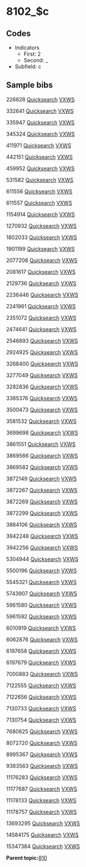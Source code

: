 # 8102\_$c

## Codes

-   Indicators
    -   First: 2
    -   Second: \_
-   Subfield: c

## Sample bibs

226628 [Quicksearch](https://search.library.yale.edu/catalog/226628) [VXWS](http://prodorbis.library.yale.edu:7014/vxws/GetHoldingsService?bibId=226628)

332641 [Quicksearch](https://search.library.yale.edu/catalog/332641) [VXWS](http://prodorbis.library.yale.edu:7014/vxws/GetHoldingsService?bibId=332641)

335947 [Quicksearch](https://search.library.yale.edu/catalog/335947) [VXWS](http://prodorbis.library.yale.edu:7014/vxws/GetHoldingsService?bibId=335947)

345324 [Quicksearch](https://search.library.yale.edu/catalog/345324) [VXWS](http://prodorbis.library.yale.edu:7014/vxws/GetHoldingsService?bibId=345324)

411971 [Quicksearch](https://search.library.yale.edu/catalog/411971) [VXWS](http://prodorbis.library.yale.edu:7014/vxws/GetHoldingsService?bibId=411971)

442151 [Quicksearch](https://search.library.yale.edu/catalog/442151) [VXWS](http://prodorbis.library.yale.edu:7014/vxws/GetHoldingsService?bibId=442151)

459952 [Quicksearch](https://search.library.yale.edu/catalog/459952) [VXWS](http://prodorbis.library.yale.edu:7014/vxws/GetHoldingsService?bibId=459952)

531582 [Quicksearch](https://search.library.yale.edu/catalog/531582) [VXWS](http://prodorbis.library.yale.edu:7014/vxws/GetHoldingsService?bibId=531582)

611556 [Quicksearch](https://search.library.yale.edu/catalog/611556) [VXWS](http://prodorbis.library.yale.edu:7014/vxws/GetHoldingsService?bibId=611556)

611557 [Quicksearch](https://search.library.yale.edu/catalog/611557) [VXWS](http://prodorbis.library.yale.edu:7014/vxws/GetHoldingsService?bibId=611557)

1154914 [Quicksearch](https://search.library.yale.edu/catalog/1154914) [VXWS](http://prodorbis.library.yale.edu:7014/vxws/GetHoldingsService?bibId=1154914)

1270932 [Quicksearch](https://search.library.yale.edu/catalog/1270932) [VXWS](http://prodorbis.library.yale.edu:7014/vxws/GetHoldingsService?bibId=1270932)

1802033 [Quicksearch](https://search.library.yale.edu/catalog/1802033) [VXWS](http://prodorbis.library.yale.edu:7014/vxws/GetHoldingsService?bibId=1802033)

1901199 [Quicksearch](https://search.library.yale.edu/catalog/1901199) [VXWS](http://prodorbis.library.yale.edu:7014/vxws/GetHoldingsService?bibId=1901199)

2077208 [Quicksearch](https://search.library.yale.edu/catalog/2077208) [VXWS](http://prodorbis.library.yale.edu:7014/vxws/GetHoldingsService?bibId=2077208)

2081617 [Quicksearch](https://search.library.yale.edu/catalog/2081617) [VXWS](http://prodorbis.library.yale.edu:7014/vxws/GetHoldingsService?bibId=2081617)

2129736 [Quicksearch](https://search.library.yale.edu/catalog/2129736) [VXWS](http://prodorbis.library.yale.edu:7014/vxws/GetHoldingsService?bibId=2129736)

2236446 [Quicksearch](https://search.library.yale.edu/catalog/2236446) [VXWS](http://prodorbis.library.yale.edu:7014/vxws/GetHoldingsService?bibId=2236446)

2241961 [Quicksearch](https://search.library.yale.edu/catalog/2241961) [VXWS](http://prodorbis.library.yale.edu:7014/vxws/GetHoldingsService?bibId=2241961)

2351072 [Quicksearch](https://search.library.yale.edu/catalog/2351072) [VXWS](http://prodorbis.library.yale.edu:7014/vxws/GetHoldingsService?bibId=2351072)

2474641 [Quicksearch](https://search.library.yale.edu/catalog/2474641) [VXWS](http://prodorbis.library.yale.edu:7014/vxws/GetHoldingsService?bibId=2474641)

2546893 [Quicksearch](https://search.library.yale.edu/catalog/2546893) [VXWS](http://prodorbis.library.yale.edu:7014/vxws/GetHoldingsService?bibId=2546893)

2924925 [Quicksearch](https://search.library.yale.edu/catalog/2924925) [VXWS](http://prodorbis.library.yale.edu:7014/vxws/GetHoldingsService?bibId=2924925)

3268400 [Quicksearch](https://search.library.yale.edu/catalog/3268400) [VXWS](http://prodorbis.library.yale.edu:7014/vxws/GetHoldingsService?bibId=3268400)

3277049 [Quicksearch](https://search.library.yale.edu/catalog/3277049) [VXWS](http://prodorbis.library.yale.edu:7014/vxws/GetHoldingsService?bibId=3277049)

3282836 [Quicksearch](https://search.library.yale.edu/catalog/3282836) [VXWS](http://prodorbis.library.yale.edu:7014/vxws/GetHoldingsService?bibId=3282836)

3385376 [Quicksearch](https://search.library.yale.edu/catalog/3385376) [VXWS](http://prodorbis.library.yale.edu:7014/vxws/GetHoldingsService?bibId=3385376)

3500473 [Quicksearch](https://search.library.yale.edu/catalog/3500473) [VXWS](http://prodorbis.library.yale.edu:7014/vxws/GetHoldingsService?bibId=3500473)

3581532 [Quicksearch](https://search.library.yale.edu/catalog/3581532) [VXWS](http://prodorbis.library.yale.edu:7014/vxws/GetHoldingsService?bibId=3581532)

3699698 [Quicksearch](https://search.library.yale.edu/catalog/3699698) [VXWS](http://prodorbis.library.yale.edu:7014/vxws/GetHoldingsService?bibId=3699698)

3861551 [Quicksearch](https://search.library.yale.edu/catalog/3861551) [VXWS](http://prodorbis.library.yale.edu:7014/vxws/GetHoldingsService?bibId=3861551)

3869566 [Quicksearch](https://search.library.yale.edu/catalog/3869566) [VXWS](http://prodorbis.library.yale.edu:7014/vxws/GetHoldingsService?bibId=3869566)

3869582 [Quicksearch](https://search.library.yale.edu/catalog/3869582) [VXWS](http://prodorbis.library.yale.edu:7014/vxws/GetHoldingsService?bibId=3869582)

3872149 [Quicksearch](https://search.library.yale.edu/catalog/3872149) [VXWS](http://prodorbis.library.yale.edu:7014/vxws/GetHoldingsService?bibId=3872149)

3872267 [Quicksearch](https://search.library.yale.edu/catalog/3872267) [VXWS](http://prodorbis.library.yale.edu:7014/vxws/GetHoldingsService?bibId=3872267)

3872269 [Quicksearch](https://search.library.yale.edu/catalog/3872269) [VXWS](http://prodorbis.library.yale.edu:7014/vxws/GetHoldingsService?bibId=3872269)

3872299 [Quicksearch](https://search.library.yale.edu/catalog/3872299) [VXWS](http://prodorbis.library.yale.edu:7014/vxws/GetHoldingsService?bibId=3872299)

3884106 [Quicksearch](https://search.library.yale.edu/catalog/3884106) [VXWS](http://prodorbis.library.yale.edu:7014/vxws/GetHoldingsService?bibId=3884106)

3942248 [Quicksearch](https://search.library.yale.edu/catalog/3942248) [VXWS](http://prodorbis.library.yale.edu:7014/vxws/GetHoldingsService?bibId=3942248)

3942256 [Quicksearch](https://search.library.yale.edu/catalog/3942256) [VXWS](http://prodorbis.library.yale.edu:7014/vxws/GetHoldingsService?bibId=3942256)

5304944 [Quicksearch](https://search.library.yale.edu/catalog/5304944) [VXWS](http://prodorbis.library.yale.edu:7014/vxws/GetHoldingsService?bibId=5304944)

5500196 [Quicksearch](https://search.library.yale.edu/catalog/5500196) [VXWS](http://prodorbis.library.yale.edu:7014/vxws/GetHoldingsService?bibId=5500196)

5545321 [Quicksearch](https://search.library.yale.edu/catalog/5545321) [VXWS](http://prodorbis.library.yale.edu:7014/vxws/GetHoldingsService?bibId=5545321)

5743907 [Quicksearch](https://search.library.yale.edu/catalog/5743907) [VXWS](http://prodorbis.library.yale.edu:7014/vxws/GetHoldingsService?bibId=5743907)

5961580 [Quicksearch](https://search.library.yale.edu/catalog/5961580) [VXWS](http://prodorbis.library.yale.edu:7014/vxws/GetHoldingsService?bibId=5961580)

5961592 [Quicksearch](https://search.library.yale.edu/catalog/5961592) [VXWS](http://prodorbis.library.yale.edu:7014/vxws/GetHoldingsService?bibId=5961592)

6010919 [Quicksearch](https://search.library.yale.edu/catalog/6010919) [VXWS](http://prodorbis.library.yale.edu:7014/vxws/GetHoldingsService?bibId=6010919)

6062876 [Quicksearch](https://search.library.yale.edu/catalog/6062876) [VXWS](http://prodorbis.library.yale.edu:7014/vxws/GetHoldingsService?bibId=6062876)

6197658 [Quicksearch](https://search.library.yale.edu/catalog/6197658) [VXWS](http://prodorbis.library.yale.edu:7014/vxws/GetHoldingsService?bibId=6197658)

6197679 [Quicksearch](https://search.library.yale.edu/catalog/6197679) [VXWS](http://prodorbis.library.yale.edu:7014/vxws/GetHoldingsService?bibId=6197679)

7000883 [Quicksearch](https://search.library.yale.edu/catalog/7000883) [VXWS](http://prodorbis.library.yale.edu:7014/vxws/GetHoldingsService?bibId=7000883)

7122555 [Quicksearch](https://search.library.yale.edu/catalog/7122555) [VXWS](http://prodorbis.library.yale.edu:7014/vxws/GetHoldingsService?bibId=7122555)

7122656 [Quicksearch](https://search.library.yale.edu/catalog/7122656) [VXWS](http://prodorbis.library.yale.edu:7014/vxws/GetHoldingsService?bibId=7122656)

7130733 [Quicksearch](https://search.library.yale.edu/catalog/7130733) [VXWS](http://prodorbis.library.yale.edu:7014/vxws/GetHoldingsService?bibId=7130733)

7130754 [Quicksearch](https://search.library.yale.edu/catalog/7130754) [VXWS](http://prodorbis.library.yale.edu:7014/vxws/GetHoldingsService?bibId=7130754)

7680625 [Quicksearch](https://search.library.yale.edu/catalog/7680625) [VXWS](http://prodorbis.library.yale.edu:7014/vxws/GetHoldingsService?bibId=7680625)

8072720 [Quicksearch](https://search.library.yale.edu/catalog/8072720) [VXWS](http://prodorbis.library.yale.edu:7014/vxws/GetHoldingsService?bibId=8072720)

8995367 [Quicksearch](https://search.library.yale.edu/catalog/8995367) [VXWS](http://prodorbis.library.yale.edu:7014/vxws/GetHoldingsService?bibId=8995367)

9383563 [Quicksearch](https://search.library.yale.edu/catalog/9383563) [VXWS](http://prodorbis.library.yale.edu:7014/vxws/GetHoldingsService?bibId=9383563)

11176283 [Quicksearch](https://search.library.yale.edu/catalog/11176283) [VXWS](http://prodorbis.library.yale.edu:7014/vxws/GetHoldingsService?bibId=11176283)

11177687 [Quicksearch](https://search.library.yale.edu/catalog/11177687) [VXWS](http://prodorbis.library.yale.edu:7014/vxws/GetHoldingsService?bibId=11177687)

11178133 [Quicksearch](https://search.library.yale.edu/catalog/11178133) [VXWS](http://prodorbis.library.yale.edu:7014/vxws/GetHoldingsService?bibId=11178133)

11178757 [Quicksearch](https://search.library.yale.edu/catalog/11178757) [VXWS](http://prodorbis.library.yale.edu:7014/vxws/GetHoldingsService?bibId=11178757)

13693295 [Quicksearch](https://search.library.yale.edu/catalog/13693295) [VXWS](http://prodorbis.library.yale.edu:7014/vxws/GetHoldingsService?bibId=13693295)

14584175 [Quicksearch](https://search.library.yale.edu/catalog/14584175) [VXWS](http://prodorbis.library.yale.edu:7014/vxws/GetHoldingsService?bibId=14584175)

15347384 [Quicksearch](https://search.library.yale.edu/catalog/15347384) [VXWS](http://prodorbis.library.yale.edu:7014/vxws/GetHoldingsService?bibId=15347384)

**Parent topic:**[810](../../tags/810/810.md)

